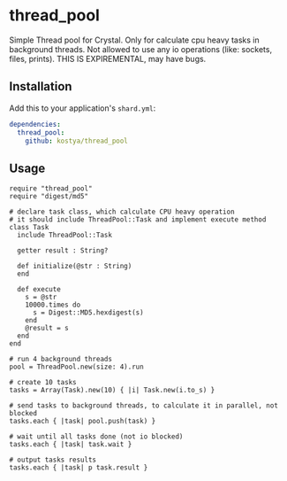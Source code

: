 # thread_pool

Simple Thread pool for Crystal. Only for calculate cpu heavy tasks in background threads. Not allowed to use any io operations (like: sockets, files, prints). THIS IS EXPIREMENTAL, may have bugs.

## Installation

Add this to your application's `shard.yml`:

```yaml
dependencies:
  thread_pool:
    github: kostya/thread_pool
```

## Usage

```crystal
require "thread_pool"
require "digest/md5"

# declare task class, which calculate CPU heavy operation
# it should include ThreadPool::Task and implement execute method
class Task
  include ThreadPool::Task

  getter result : String?

  def initialize(@str : String)
  end

  def execute
    s = @str
    10000.times do
      s = Digest::MD5.hexdigest(s)
    end
    @result = s
  end
end

# run 4 background threads
pool = ThreadPool.new(size: 4).run

# create 10 tasks
tasks = Array(Task).new(10) { |i| Task.new(i.to_s) }

# send tasks to background threads, to calculate it in parallel, not blocked
tasks.each { |task| pool.push(task) }

# wait until all tasks done (not io blocked)
tasks.each { |task| task.wait }

# output tasks results
tasks.each { |task| p task.result }
```
